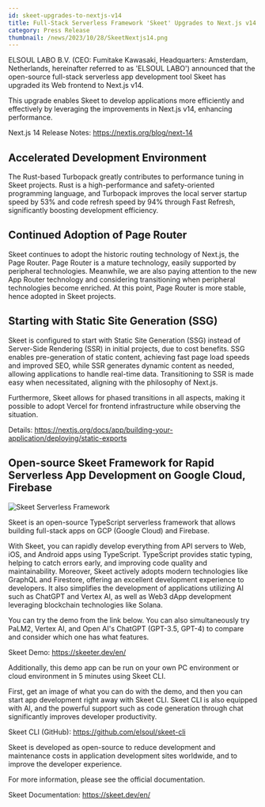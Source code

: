 ```yaml
---
id: skeet-upgrades-to-nextjs-v14
title: Full-Stack Serverless Framework 'Skeet' Upgrades to Next.js v14
category: Press Release
thumbnail: /news/2023/10/28/SkeetNextjs14.png
---
```


ELSOUL LABO B.V. (CEO: Fumitake Kawasaki, Headquarters: Amsterdam, Netherlands,
hereinafter referred to as 'ELSOUL LABO') announced that the open-source
full-stack serverless app development tool Skeet has upgraded its Web frontend
to Next.js v14.

This upgrade enables Skeet to develop applications more efficiently and
effectively by leveraging the improvements in Next.js v14, enhancing
performance.

Next.js 14 Release Notes: https://nextjs.org/blog/next-14

## Accelerated Development Environment

The Rust-based Turbopack greatly contributes to performance tuning in Skeet
projects. Rust is a high-performance and safety-oriented programming language,
and Turbopack improves the local server startup speed by 53% and code refresh
speed by 94% through Fast Refresh, significantly boosting development
efficiency.

## Continued Adoption of Page Router

Skeet continues to adopt the historic routing technology of Next.js, the Page
Router. Page Router is a mature technology, easily supported by peripheral
technologies. Meanwhile, we are also paying attention to the new App Router
technology and considering transitioning when peripheral technologies become
enriched. At this point, Page Router is more stable, hence adopted in Skeet
projects.

## Starting with Static Site Generation (SSG)

Skeet is configured to start with Static Site Generation (SSG) instead of
Server-Side Rendering (SSR) in initial projects, due to cost benefits. SSG
enables pre-generation of static content, achieving fast page load speeds and
improved SEO, while SSR generates dynamic content as needed, allowing
applications to handle real-time data. Transitioning to SSR is made easy when
necessitated, aligning with the philosophy of Next.js.

Furthermore, Skeet allows for phased transitions in all aspects, making it
possible to adopt Vercel for frontend infrastructure while observing the
situation.

Details:
https://nextjs.org/docs/app/building-your-application/deploying/static-exports

## Open-source Skeet Framework for Rapid Serverless App Development on Google Cloud, Firebase

![Skeet Serverless Framework](/news/2023/10/28/SkeetEN.png)

Skeet is an open-source TypeScript serverless framework that allows building
full-stack apps on GCP (Google Cloud) and Firebase.

With Skeet, you can rapidly develop everything from API servers to Web, iOS, and
Android apps using TypeScript. TypeScript provides static typing, helping to
catch errors early, and improving code quality and maintainability. Moreover,
Skeet actively adopts modern technologies like GraphQL and Firestore, offering
an excellent development experience to developers. It also simplifies the
development of applications utilizing AI such as ChatGPT and Vertex AI, as well
as Web3 dApp development leveraging blockchain technologies like Solana.

You can try the demo from the link below. You can also simultaneously try PaLM2,
Vertex AI, and Open AI's ChatGPT (GPT-3.5, GPT-4) to compare and consider which
one has what features.

Skeet Demo: https://skeeter.dev/en/

Additionally, this demo app can be run on your own PC environment or cloud
environment in 5 minutes using Skeet CLI.

First, get an image of what you can do with the demo, and then you can start app
development right away with Skeet CLI. Skeet CLI is also equipped with AI, and
the powerful support such as code generation through chat significantly improves
developer productivity.

Skeet CLI (GitHub): https://github.com/elsoul/skeet-cli

Skeet is developed as open-source to reduce development and maintenance costs in
application development sites worldwide, and to improve the developer
experience.

For more information, please see the official documentation.

Skeet Documentation: https://skeet.dev/en/
